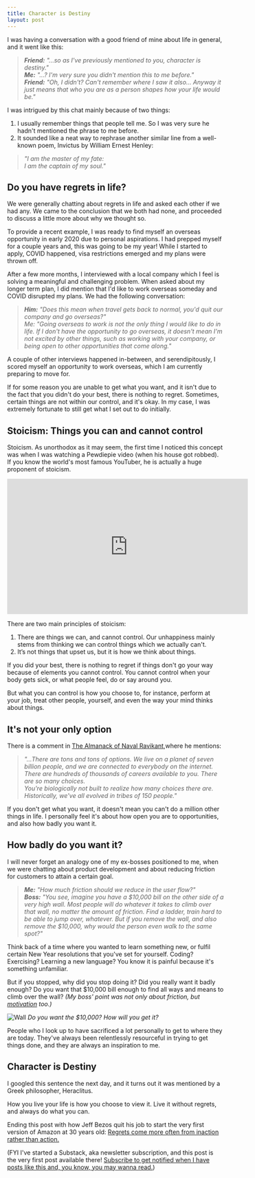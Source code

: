 ```yaml
---
title: Character is Destiny
layout: post
---
```


I was having a conversation with a good friend of mine about life in general, and it went like this:

> <i><b>Friend:</b> "...so as I've previously mentioned to you, character is destiny."<br><b>Me:</b> "...? I'm very sure you didn't mention this to me before."<br><b>Friend:</b> "Oh, I didn't? Can't remember where I saw it also... Anyway it just means that who you are as a person shapes how your life would be."</i>

I was intrigued by this chat mainly because of two things:

1. I usually remember things that people tell me. So I was very sure he hadn't mentioned the phrase to me before.
2. It sounded like a neat way to rephrase another similar line from a well-known poem, Invictus by William Ernest Henley: 

> <i>"I am the master of my fate:<br>I am the captain of my soul."</i>

## Do you have regrets in life?

We were generally chatting about regrets in life and asked each other if we had any. We came to the conclusion that we both had none, and proceeded to discuss a little more about why we thought so.

To provide a recent example, I was ready to find myself an overseas opportunity in early 2020 due to personal aspirations. I had prepped myself for a couple years and, this was going to be my year! While I started to apply, COVID happened, visa restrictions emerged and my plans were thrown off. 

After a few more months, I interviewed with a local company which I feel is solving a meaningful and challenging problem. When asked about my longer term plan, I did mention that I'd like to work overseas someday and COVID disrupted my plans. We had the following conversation:

> <i><b>Him:</b> "Does this mean when travel gets back to normal, you'd quit our company and go overseas?"<br></b>Me:</b> "Going overseas to work is not the only thing I would like to do in life. If I don't have the opportunity to go overseas, it doesn't mean I'm not excited by other things, such as working with your company, or being open to other opportunities that come along."</i>

A couple of other interviews happened in-between, and serendipitously, I scored myself an opportunity to work overseas, which I am currently preparing to move for. 

If for some reason you are unable to get what you want, and it isn't due to the fact that you didn't do your best, there is nothing to regret. Sometimes, certain things are not within our control, and it's okay. In my case, I was extremely fortunate to still get what I set out to do initially.

## Stoicism: Things you can and cannot control

Stoicism. As unorthodox as it may seem, the first time I noticed this concept was when I was watching a Pewdiepie video (when his house got robbed). If you know the world's most famous YouTuber, he is actually a huge proponent of stoicism. 

<iframe width="560" height="315" src="https://www.youtube.com/embed/bMpgsD5o8bs" frameborder="0" allow="accelerometer; autoplay; clipboard-write; encrypted-media; gyroscope; picture-in-picture" allowfullscreen></iframe>

There are two main principles of stoicism:

1. There are things we can, and cannot control. Our unhappiness mainly stems from thinking we can control things which we actually can't.
2. It’s not things that upset us, but it is how we think about things.

If you did your best, there is nothing to regret if things don't go your way because of elements you cannot control. You cannot control when your body gets sick, or what people feel, do or say around you. 

But what you can control is how you choose to, for instance, perform at your job, treat other people, yourself, and even the way your mind thinks about things.

## It's not your only option

There is a comment in <a href="https://www.navalmanack.com/">The Almanack of Naval Ravikant</a>,where he mentions:

><i>"...There are tons and tons of options. We live on a planet of seven billion people, and we are connected to everybody on the internet. There are hundreds of thousands of careers available to you. There are so many choices. <br>You're biologically not built to realize how many choices there are. Historically, we've all evolved in tribes of 150 people."</i>

If you don't get what you want, it doesn't mean you can't do a million other things in life. I personally feel it's about how open you are to opportunities, and also how badly you want it.

## How badly do you want it?

I will never forget an analogy one of my ex-bosses positioned to me, when we were chatting about product development and about reducing friction for customers to attain a certain goal. 

><i><b>Me:</b> "How much friction should we reduce in the user flow?" <br><b>Boss:</b> "You see, imagine you have a $10,000 bill on the other side of a very high wall. Most people will do whatever it takes to climb over that wall, no matter the amount of friction. Find a ladder, train hard to be able to jump over, whatever. But if you remove the wall, and also remove the $10,000, why would the person even walk to the same spot?"</i>

Think back of a time where you wanted to learn something new, or fulfil certain New Year resolutions that you've set for yourself. Coding? Exercising? Learning a new language? You know it is painful because it's something unfamiliar. 

But if you stopped, why did you stop doing it? Did you really want it badly enough? Do you want that $10,000 bill enough to find all ways and means to climb over the wall? <i>(My boss' point was not only about friction, but <a href="https://andrewchen.co/psychd-funnel-conversion/">motivation</a> too.)</i>

![Wall](https://huiyichia.com//assets/wall.png)
<i>Do you want the $10,000? How will you get it?</i>

People who I look up to have sacrificed a lot personally to get to where they are today. They've always been relentlessly resourceful in trying to get things done, and they are always an inspiration to me.

## Character is Destiny

I googled this sentence the next day, and it turns out it was mentioned by a Greek philosopher, Heraclitus.

How you live your life is how you choose to view it. Live it without regrets, and always do what you can. 

Ending this post with how Jeff Bezos quit his job to start the very first version of Amazon at 30 years old: <a href="https://www.inc.com/jeff-haden/jeff-bezos-ask-yourself-1-question-to-make-truly-important-decisions-and-avoid-lifelong-regrets.html">Regrets come more often from inaction rather than action.</a>


(FYI I've started a Substack, aka newsletter subscription, and this post is the very first post available there! <a href="https://orientate.substack.com/p/character-is-destiny">Subscribe to get notified when I have posts like this and, you know, you may wanna read.</a>)